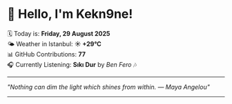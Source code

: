 # 👋 Hello, I'm Kekn9ne!

🗓️ Today is: **Friday, 29 August 2025**  
🌤️ Weather in Istanbul: **☀️   +29°C**  
📊 GitHub Contributions: **77**  
🎧 Currently Listening: **Sıkı Dur** by *Ben Fero* 🎶

---

_"Nothing can dim the light which shines from within. — *Maya Angelou*"_

---
